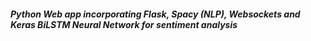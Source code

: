 <h5> Python Web app incorporating Flask, Spacy (NLP), Websockets and Keras BiLSTM Neural Network for sentiment analysis
